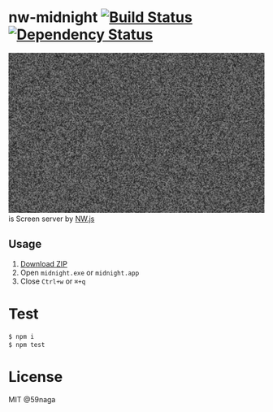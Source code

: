 # nw-midnight [![Build Status][travis-image]][travis] [![Dependency Status][depstat-image]][depstat]
![](readme.png)
is Screen server by [NW.js](https://github.com/nwjs/nw.js)

## Usage
1. [Download ZIP](https://github.com/59naga/midnight/releases)
2. Open `midnight.exe` or `midnight.app`
3. Close `Ctrl+w` or `⌘+q`

# Test
```
$ npm i
$ npm test
```

# License
MIT @59naga

[travis-image]: https://travis-ci.org/59naga/midnight.svg?branch=master
[travis]: https://travis-ci.org/59naga/midnight
[depstat-image]: https://gemnasium.com/59naga/midnight.svg
[depstat]: https://gemnasium.com/59naga/midnight
